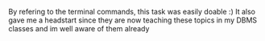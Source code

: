 By refering to the terminal commands, this task was easily doable :)
It also gave me a headstart since they are now teaching these topics in my DBMS classes and im well aware of them already
